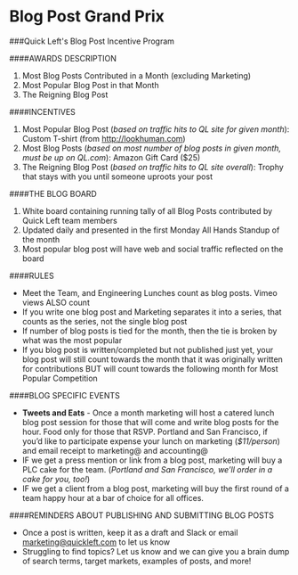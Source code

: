 Blog Post Grand Prix
====================

###Quick Left's Blog Post Incentive Program

####AWARDS DESCRIPTION
1. Most Blog Posts Contributed in a Month (excluding Marketing)
2. Most Popular Blog Post in that Month
3. The Reigning Blog Post

####INCENTIVES
1. Most Popular Blog Post (_based on traffic hits to QL site for given month_): Custom T-shirt (from http://lookhuman.com)
2. Most Blog Posts (_based on most number of blog posts in given month, must be up on QL.com_): Amazon Gift Card ($25)  
3. The Reigning Blog Post (_based on traffic hits to QL site overall_): Trophy that stays with you until someone uproots your post

####THE BLOG BOARD
1. White board containing running tally of all Blog Posts contributed by Quick Left team members  
2. Updated daily and presented in the first Monday All Hands Standup of the month   
3. Most popular blog post will have web and social traffic reflected on the board    

####RULES
* Meet the Team,  and Engineering Lunches count as blog posts. Vimeo views ALSO count   
* If you write one blog post and Marketing separates it into a series, that counts as the series, not the single blog post  
* If number of blog posts is tied for the month, then the tie is broken by what was the most popular  
* If you blog post is written/completed but not published just yet, your blog post will still count towards the month that it was originally written for contributions BUT will count towards the following month for Most Popular Competition  

####BLOG SPECIFIC EVENTS
* __Tweets and Eats__ - Once a month marketing will host a catered lunch blog post session for those that will come and write blog posts for the hour. Food only for those that RSVP. Portland and San Francisco, if you’d like to participate expense your lunch on marketing (_$11/person_) and email receipt to marketing@ and accounting@   
* IF we get a press mention or link from a blog post, marketing will buy a PLC cake for the team. (_Portland and San Francisco, we’ll order in a cake for you, too!_)  
* IF we get a client from a blog post, marketing will buy the first round of a team happy hour at a bar of choice for all offices.   

####REMINDERS ABOUT PUBLISHING AND SUBMITTING BLOG POSTS
* Once a post is written, keep it as a draft and Slack or email marketing@quickleft.com to let us know  
* Struggling to find topics? Let us know and we can give you a brain dump of search terms, target markets, examples of posts, and more!  


